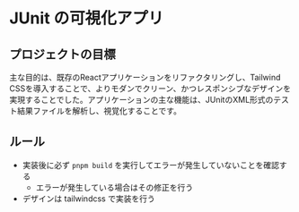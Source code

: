 # JUnit の可視化アプリ

## プロジェクトの目標

主な目的は、既存のReactアプリケーションをリファクタリングし、Tailwind CSSを導入することで、よりモダンでクリーン、かつレスポンシブなデザインを実現することでした。アプリケーションの主な機能は、JUnitのXML形式のテスト結果ファイルを解析し、視覚化することです。

## ルール

- 実装後に必ず `pnpm build` を実行してエラーが発生していないことを確認する
  - エラーが発生している場合はその修正を行う
- デザインは tailwindcss で実装を行う
